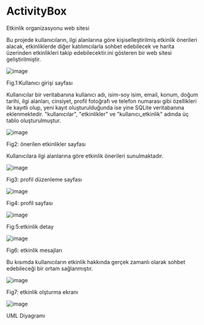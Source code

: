 # ActivityBox
 Etkinlik organizasyonu web sitesi

 Bu projede kullanıcıların, ilgi alanlarına göre
kişiselleştirilmiş etkinlik önerileri alacak, etkinliklerde diğer
katılımcılarla sohbet edebilecek ve harita üzerinden
etkinlikleri takip edebilecektir.ini gösteren bir web sitesi geliştirilmiştir.

![image](https://github.com/user-attachments/assets/7a0fdb19-36d6-4ff7-a1fc-699bee247794)

Fig.1:Kullanıcı girişi sayfası

Kullanıcılar bir veritabanına kullanıcı adı, isim-soy isim, email, konum, doğum tarihi, ilgi alanları, cinsiyet, profil fotoğrafı ve telefon numarası gibi özellikleri ile kayıtlı olup, yeni kayıt oluşturulduğunda ise yine SQLite veritabanına eklenmektedir. "kullanıcılar", "etkinlikler" ve "kullanıcı_etkinlik" adında üç tablo oluşturulmuştur.

![image](https://github.com/user-attachments/assets/28c21554-dc7a-4046-9b31-f1d9c31931fa)

Fig2: önerilen etkinlikler sayfası

Kullanıcılara ilgi alanlarına göre etkinlik önerileri sunulmaktadır.

![image](https://github.com/user-attachments/assets/1261973f-7c92-4773-8b1d-e9bc841e5647)

Fig3: profil düzenleme sayfası

![image](https://github.com/user-attachments/assets/8e99499a-e20e-42c3-858b-47533da682eb)

Fig4: profil sayfası

![image](https://github.com/user-attachments/assets/6dba6ceb-999a-443d-9712-0046aa7fede8)

Fig:5:etkinlik detay

![image](https://github.com/user-attachments/assets/cfdf3396-e20e-43ff-ad9b-c3de642eb851)

Fig6: etkinlik mesajları

Bu kısımda kullanıcıların etkinlik hakkında gerçek zamanlı olarak sohbet edebileceği bir ortam sağlanmıştır.

![image](https://github.com/user-attachments/assets/5455ba77-84aa-42cf-b8a3-07e832b80c14)

Fig7: etkinlik olşturma ekranı
 

![image](https://github.com/user-attachments/assets/ce301497-dda9-4ebc-a0b9-8e71dd261906)

UML Diyagramı


